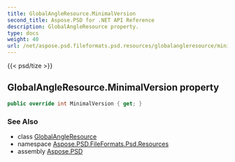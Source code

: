```yaml
---
title: GlobalAngleResource.MinimalVersion
second_title: Aspose.PSD for .NET API Reference
description: GlobalAngleResource property. 
type: docs
weight: 40
url: /net/aspose.psd.fileformats.psd.resources/globalangleresource/minimalversion/
---
```

{{< psd/tize >}}
## GlobalAngleResource.MinimalVersion property

```csharp
public override int MinimalVersion { get; }
```

### See Also

* class [GlobalAngleResource](../)
* namespace [Aspose.PSD.FileFormats.Psd.Resources](../../globalangleresource/)
* assembly [Aspose.PSD](../../../)


